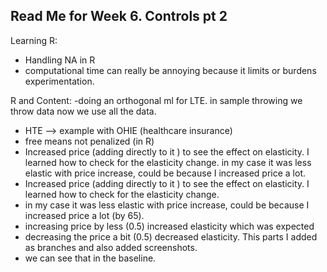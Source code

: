 ## Read Me for Week 6. Controls pt 2
Learning R:
- Handling NA in R
- computational time can really be annoying because it limits or burdens experimentation.

R and Content: 
-doing an orthogonal ml for LTE. in sample throwing we throw data now we use all the data.
- HTE --> example with OHIE (healthcare insurance)
- free means not penalized (in R)
- Increased price (adding directly to it ) to see the effect on elasticity. I learned how to check for the elasticity change. in my case it was less elastic with price increase, could be because I increased price a lot.
- Increased price (adding directly to it ) to see the effect on elasticity. I learned how to check for the elasticity change. 
- in my case it was less elastic with price increase, could be because I increased price a lot (by 65).
- increasing price by less (0.5) increased elasticity which was expected
- decreasing the price a bit (0.5) decreased elasticity. This parts I added as branches and also added screenshots.
 - we can see that in the baseline. 
